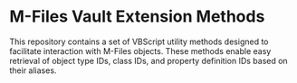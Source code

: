 # M-Files Vault Extension Methods

This repository contains a set of VBScript utility methods designed to facilitate interaction with M-Files objects. These methods enable easy retrieval of object type IDs, class IDs, and property definition IDs based on their aliases.
